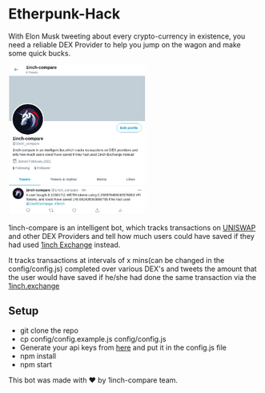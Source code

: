 # Etherpunk-Hack

With Elon Musk tweeting about every crypto-currency in existence, you need a reliable DEX Provider to help you jump on the wagon and make some quick bucks. 

<!-- ![demo](/images/banner.jpeg) -->
<img src="./images/banner.jpeg" height="300">

 1inch-compare is an intelligent bot, which tracks transactions on [UNISWAP](https://uniswap.org/) and other DEX Providers and tell how much users could have saved if they had used [1inch Exchange](https://1inch.exchange/) instead.

It tracks transactions at intervals of x mins(can be changed in the config/config.js) completed over various DEX's and tweets the amount that the user would have saved if he/she had done the same transaction via the [1inch.exchange](https://1inch.exchange/)

## Setup

- git clone the repo
- cp config/config.example.js config/config.js
- Generate your api keys from [here](https://developer.twitter.com/en/docs/authentication/oauth-1-0a/obtaining-user-access-tokens) and put it in the config.js file
- npm install
- npm start


 This bot was made with ❤️ by 1inch-compare team.
